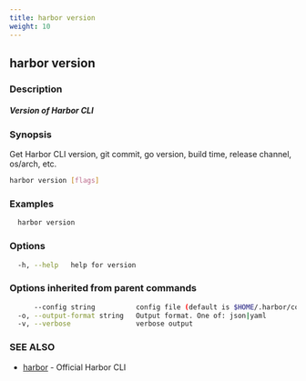 ```yaml
---
title: harbor version
weight: 10
---
```

## harbor version

### Description

##### Version of Harbor CLI

### Synopsis

Get Harbor CLI version, git commit, go version, build time, release channel, os/arch, etc.

```sh
harbor version [flags]
```

### Examples

```sh
  harbor version
```

### Options

```sh
  -h, --help   help for version
```

### Options inherited from parent commands

```sh
      --config string          config file (default is $HOME/.harbor/config.yaml) (default "/home/user/.harbor/config.yaml")
  -o, --output-format string   Output format. One of: json|yaml
  -v, --verbose                verbose output
```

### SEE ALSO

* [harbor](harbor.md)	 - Official Harbor CLI

